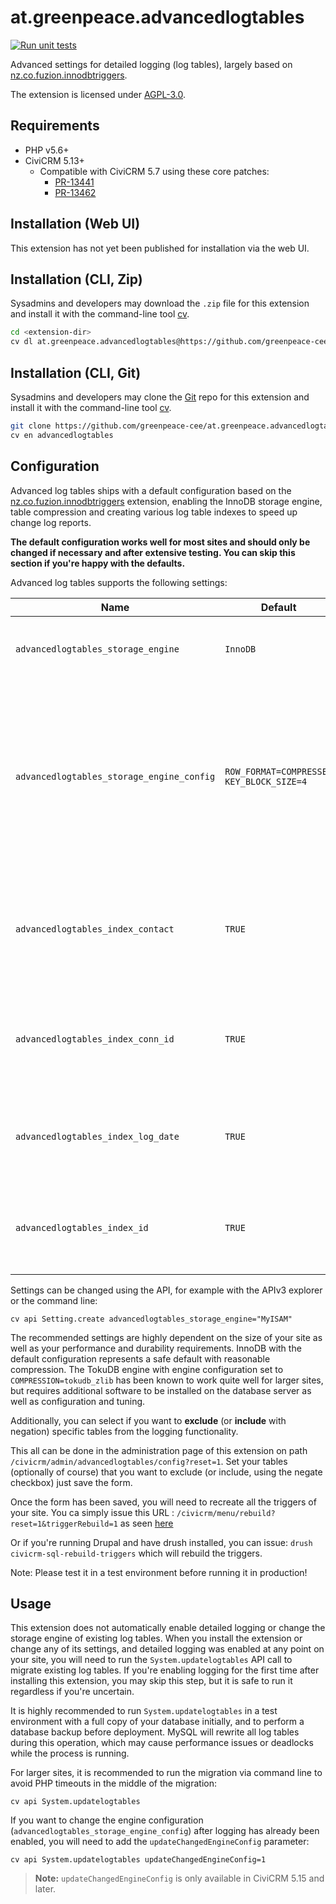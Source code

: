 # at.greenpeace.advancedlogtables

[![Run unit tests](https://github.com/greenpeace-cee/at.greenpeace.advancedlogtables/actions/workflows/unit-tests.yml/badge.svg)](https://github.com/greenpeace-cee/at.greenpeace.advancedlogtables/actions/workflows/unit-tests.yml)

Advanced settings for detailed logging (log tables), largely based on [nz.co.fuzion.innodbtriggers](https://github.com/eileenmcnaughton/nz.co.fuzion.innodbtriggers).

The extension is licensed under [AGPL-3.0](LICENSE.txt).

## Requirements

* PHP v5.6+
* CiviCRM 5.13+
  * Compatible with CiviCRM 5.7 using these core patches:
    * [PR-13441](https://patch-diff.githubusercontent.com/raw/civicrm/civicrm-core/pull/13441.patch)
    * [PR-13462](https://patch-diff.githubusercontent.com/raw/civicrm/civicrm-core/pull/13462.patch)

## Installation (Web UI)

This extension has not yet been published for installation via the web UI.

## Installation (CLI, Zip)

Sysadmins and developers may download the `.zip` file for this extension and
install it with the command-line tool [cv](https://github.com/civicrm/cv).

```bash
cd <extension-dir>
cv dl at.greenpeace.advancedlogtables@https://github.com/greenpeace-cee/at.greenpeace.advancedlogtables/archive/master.zip
```

## Installation (CLI, Git)

Sysadmins and developers may clone the [Git](https://en.wikipedia.org/wiki/Git) repo for this extension and
install it with the command-line tool [cv](https://github.com/civicrm/cv).

```bash
git clone https://github.com/greenpeace-cee/at.greenpeace.advancedlogtables.git
cv en advancedlogtables
```

## Configuration

Advanced log tables ships with a default configuration based on the [nz.co.fuzion.innodbtriggers](https://github.com/eileenmcnaughton/nz.co.fuzion.innodbtriggers)
extension, enabling the InnoDB storage engine, table compression and creating
various log table indexes to speed up change log reports.

**The default configuration works well for most sites and should only be
changed if necessary and after extensive testing. You can skip this section
if you're happy with the defaults.**

Advanced log tables supports the following settings:

| **Name**                                | **Default**                            | **Description**                                                                                                                                                                                                                                        |
|-----------------------------------------|----------------------------------------|--------------------------------------------------------------------------------------------------------------------------------------------------------------------------------------------------------------------------------------------------------|
| `advancedlogtables_storage_engine`        | `InnoDB`                                 | MySQL storage engine for log tables. `InnoDB` is a good choice for most sites.                                                                                                                                                                           |
| `advancedlogtables_storage_engine_config` | `ROW_FORMAT=COMPRESSED KEY_BLOCK_SIZE=4` | MySQL storage engine configuration for log tables. Defaults to enabling table compression, which trades smaller disk usage for a small increase in CPU usage that is acceptable for most sites. Use `ROW_FORMAT=DYNAMIC` to disable table compression. |
| `advancedlogtables_index_contact`         | `TRUE`                                   | Whether to create indexes on all columns referencing `civicrm_contact.id`. Significantly improves the performance of change log reports.                                                                                                               |
| `advancedlogtables_index_conn_id`         | `TRUE`                                   | Whether to create indexes on connection ID columns. Significantly improves the performance of change log reports.                                                                                                                                      |
| `advancedlogtables_index_log_date`        | `TRUE`                                   | Whether to create indexes on log date columns. Significantly improves the performance of change log reports.                                                                                                                                           |
| `advancedlogtables_index_id`              | `TRUE`                                   | Whether to create indexes on ID columns. Significantly improves the performance of change log reports.                                                                                                                                                 |

Settings can be changed using the API, for example with the APIv3 explorer or
the command line:

    cv api Setting.create advancedlogtables_storage_engine="MyISAM"

The recommended settings are highly dependent on the size of your site as well
as your performance and durability requirements. InnoDB with the default
configuration represents a safe default with reasonable compression. The TokuDB
engine with engine configuration set to `COMPRESSION=tokudb_zlib` has been
known to work quite well for larger sites, but requires additional software to
be installed on the database server as well as configuration and tuning.

Additionally, you can select if you want to **exclude** (or **include** with negation) specific
tables from the logging functionality.

This all can be done in the administration page of this extension on path `/civicrm/admin/advancedlogtables/config?reset=1`.
Set your tables (optionally of course) that you want to exclude (or include, using the negate checkbox) just save the form.

Once the form has been saved, you will need to recreate all the triggers of your site.
You ca simply issue this URL : `/civicrm/menu/rebuild?reset=1&triggerRebuild=1` as seen [here](https://docs.civicrm.org/sysadmin/en/latest/troubleshooting/#trigger-rebuild)

Or if you're running Drupal and have drush installed, you can issue: `drush civicrm-sql-rebuild-triggers` which will rebuild the triggers.

Note: Please test it in a test environment before running it in production!

## Usage

This extension does not automatically enable detailed logging or change the
storage engine of existing log tables. When you install the extension or change
any of its settings, and detailed logging was enabled at any point on your site,
you will need to run the `System.updatelogtables` API call to migrate existing
log tables. If you're enabling logging for the first time after installing this
extension, you may skip this step, but it is safe to run it regardless if you're
uncertain.

It is highly recommended to run `System.updatelogtables` in a test environment
with a full copy of your database initially, and to perform a database backup
before deployment. MySQL will rewrite all log tables during this operation,
which may cause performance issues or deadlocks while the process is running.

For larger sites, it is recommended to run the migration via command line to
avoid PHP timeouts in the middle of the migration:

    cv api System.updatelogtables

If you want to change the engine configuration (`advancedlogtables_storage_engine_config`)
after logging has already been enabled, you will need to add the
`updateChangedEngineConfig` parameter:

    cv api System.updatelogtables updateChangedEngineConfig=1

> **Note:** `updateChangedEngineConfig` is only available in CiviCRM 5.15 and later.
